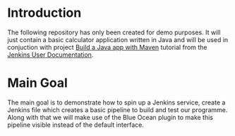# Introduction
The following repository has only been created for demo purposes. It will just contain a basic calculator application written in Java and will be used in conjuction with project [Build a Java app with Maven](https://jenkins.io/doc/tutorials/build-a-java-app-with-maven/) tutorial from the [Jenkins User Documentation](https://jenkins.io/doc/).

# Main Goal
The main goal is to demonstrate how to spin up a Jenkins service, create a Jenkins file which creates a basic pipeline to build and test our programme. Along with that we will make use of the Blue Ocean plugin to make this pipeline visible instead of the default interface.
